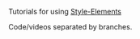 Tutorials for using [Style-Elements](http://package.elm-lang.org/packages/mdgriffith/style-elements/latest)

Code/videos separated by branches.
